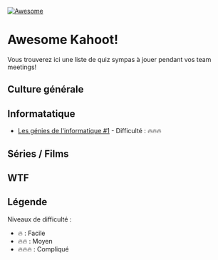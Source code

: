 [![Awesome](https://awesome.re/badge-flat.svg)](https://awesome.re)

# Awesome Kahoot!

Vous trouverez ici une liste de quiz sympas à jouer pendant vos team meetings!

## Culture générale

## Informatatique

- [Les génies de l'informatique #1](https://create.kahoot.it/share/les-genies-de-l-informatique-1/87c4bb42-7561-43c3-b5eb-4a07f8bcc4d5) - Difficulté : 🔥🔥🔥

## Séries / Films

## WTF

## Légende

Niveaux de difficulté :
- 🔥 : Facile
- 🔥🔥 : Moyen
- 🔥🔥🔥 : Compliqué
